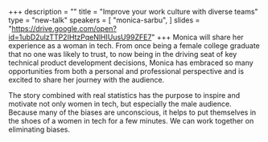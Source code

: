 +++
description = ""
title = "Improve your work culture with diverse teams"
type = "new-talk"
speakers = [
        "monica-sarbu",
]
slides = "https://drive.google.com/open?id=1ubD2ulzTTP2IHtzPqeNlHIUusU99ZFE7"
+++
Monica will share her experience as a woman in tech. From once being a female college graduate that no one was likely to trust, to now being in the driving seat of key technical product development decisions, Monica has embraced so many opportunities from both a personal and professional perspective and is excited to share her journey with the audience.

The story combined with real statistics has the purpose to inspire and motivate not only women in tech, but especially the male audience. Because many of the biases are unconscious, it helps to put themselves in the shoes of a women in tech for a few minutes. We can work together on eliminating biases.